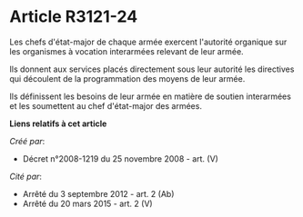 # Article R3121-24

Les chefs d'état-major de chaque armée exercent l'autorité organique sur les organismes à vocation interarmées relevant de
leur armée.

Ils donnent aux services placés directement sous leur autorité les directives qui découlent de la programmation des moyens de
leur armée.

Ils définissent les besoins de leur armée en matière de soutien interarmées et les soumettent au chef d'état-major des
armées.

**Liens relatifs à cet article**

_Créé par_:

  - Décret n°2008-1219 du 25 novembre 2008 - art. (V)

_Cité par_:

  - Arrêté du 3 septembre 2012 - art. 2 (Ab)
  - Arrêté du 20 mars 2015 - art. 2 (V)

